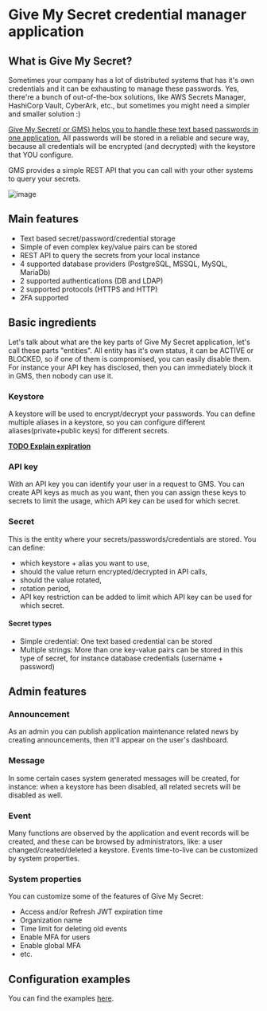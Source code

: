 # Give My Secret credential manager application
## What is Give My Secret?
Sometimes your company has a lot of distributed systems that has it's own credentials and it can be exhausting to manage these passwords. Yes, there're a bunch of out-of-the-box solutions, like AWS Secrets Manager, HashiCorp Vault, CyberArk, etc., but sometimes you might need a simpler and smaller solution :)

<u>Give My Secret( or GMS) helps you to handle these text based passwords in one application.</u> All passwords will be stored in a reliable and secure way, because all credentials will be encrypted (and decrypted) with the keystore that YOU configure.

GMS provides a simple REST API that you can call with your other systems to query your secrets.

![image](https://user-images.githubusercontent.com/8747465/215268993-9b8c0a67-48bf-45f8-8676-2df79bfaaf2e.png)

## Main features
- Text based secret/password/credential storage
- Simple of even complex key/value pairs can be stored
- REST API to query the secrets from your local instance
- 4 supported database providers (PostgreSQL, MSSQL, MySQL, MariaDb)
- 2 supported authentications (DB and LDAP)
- 2 supported protocols (HTTPS and HTTP)
- 2FA supported

## Basic ingredients
Let's talk about what are the key parts of Give My Secret application, let's call these parts "entities". All entity has it's own status, it can be ACTIVE or BLOCKED, so if one of them is compromised, you can easily disable them. For instance your API key has disclosed, then you can immediately block it in GMS, then nobody can use it.

### Keystore
A keystore will be used to encrypt/decrypt your passwords. You can define multiple aliases in a keystore, so you can configure different aliases(private+public keys) for different secrets.

**<u>TODO Explain expiration</u>**

### API key
With an API key you can identify your user in a request to GMS. You can create API keys as much as you want, then you can assign these keys to secrets to limit the usage, which API key can be used for which secret.

### Secret
This is the entity where your secrets/passwords/credentials are stored. You can define:
- which keystore + alias you want to use, 
- should the value return encrypted/decrypted in API calls,
- should the value rotated,
- rotation period,
- API key restriction can be added to limit which API key can be used for which secret.

#### Secret types
- Simple credential: One text based credential can be stored
- Multiple strings: More than one key-value pairs can be stored in this type of secret, for instance database credentials (username + password)

## Admin features

### Announcement

As an admin you can publish application maintenance related news by creating announcements, then it'll appear on the user's dashboard.

### Message
In some certain cases system generated messages will be created, for instance: when a keystore has been disabled, all related secrets will be disabled as well.

### Event

Many functions are observed by the application and event records will be created, and these can be browsed by administrators, like: a user changed/created/deleted a keystore. Events time-to-live can be customized by system properties.

### System properties

You can customize some of the features of Give My Secret:

- Access and/or Refresh JWT expiration time
- Organization name
- Time limit for deleting old events
- Enable MFA for users
- Enable global MFA
- etc.

## Configuration examples
You can find the examples [here](usecases.MD).
